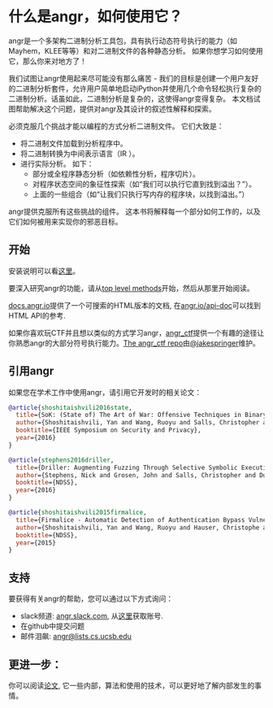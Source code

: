# 什么是angr，如何使用它？

angr是一个多架构二进制分析工具包，具有执行动态符号执行的能力（如Mayhem，KLEE等等）和对二进制文件的各种静态分析。 如果你想学习如何使用它，那么你来对地方了！

我们试图让angr使用起来尽可能没有那么痛苦 - 我们的目标是创建一个用户友好的二进制分析套件，允许用户简单地启动iPython并使用几个命令轻松执行复杂的二进制分析。话虽如此，二进制分析是复杂的，这使得angr变得复杂。 本文档试图帮助解决这个问题，提供对angr及其设计的叙述性解释和探索。

必须克服几个挑战才能以编程的方式分析二进制文件。 它们大致是：

* 将二进制文件加载到分析程序中。
* 将二进制转换为中间表示语言（IR ）。
* 进行实际分析。 如下：
  * 部分或全程序静态分析（如依赖性分析，程序切片）。
  * 对程序状态空间的象征性探索（如“我们可以执行它直到找到溢出？”）。
  * 上面的一些组合（如“让我们只执行写内存的程序块，以找到溢出。”）

angr提供克服所有这些挑战的组件。 这本书将解释每一个部分如何工作的，以及它们如何被用来实现你的邪恶目标。

## 开始

安装说明可以看[这里](./INSTALL.md)。

要深入研究angr的功能，请从[top level methods](./docs/toplevel.md)开始，然后从那里开始阅读。

[docs.angr.io](https://docs.angr.io/)提供了一个可搜索的HTML版本的文档, 在[angr.io/api-doc](https://angr.io/api-doc/)可以找到HTML API的参考.

如果你喜欢玩CTF并且想以类似的方式学习angr，[angr_ctf](https://github.com/jakespringer/angr_ctf)提供一个有趣的途径让你熟悉angr的大部分符号执行能力。[The angr_ctf repo](https://github.com/jakespringer/angr_ctf)由[@jakespringer](https://github.com/jakespringer)维护。


## 引用angr

如果您在学术工作中使用angr，请引用它开发时的相关论文：

```bibtex
@article{shoshitaishvili2016state,
  title={SoK: (State of) The Art of War: Offensive Techniques in Binary Analysis},
  author={Shoshitaishvili, Yan and Wang, Ruoyu and Salls, Christopher and Stephens, Nick and Polino, Mario and Dutcher, Audrey and Grosen, John and Feng, Siji and Hauser, Christophe and Kruegel, Christopher and Vigna, Giovanni},
  booktitle={IEEE Symposium on Security and Privacy},
  year={2016}
}

@article{stephens2016driller,
  title={Driller: Augmenting Fuzzing Through Selective Symbolic Execution},
  author={Stephens, Nick and Grosen, John and Salls, Christopher and Dutcher, Audrey and Wang, Ruoyu and Corbetta, Jacopo and Shoshitaishvili, Yan and Kruegel, Christopher and Vigna, Giovanni},
  booktitle={NDSS},
  year={2016}
}

@article{shoshitaishvili2015firmalice,
  title={Firmalice - Automatic Detection of Authentication Bypass Vulnerabilities in Binary Firmware},
  author={Shoshitaishvili, Yan and Wang, Ruoyu and Hauser, Christophe and Kruegel, Christopher and Vigna, Giovanni},
  booktitle={NDSS},
  year={2015}
}
```

## 支持

要获得有关angr的帮助，您可以通过以下方式询问：

* slack频道: [angr.slack.com](https://angr.slack.com), 从[这里](https://angr.io/invite/)获取账号.
* 在github中提交问题
* 邮件泪飙: angr@lists.cs.ucsb.edu

## 更进一步：

你可以阅读[论文](https://www.cs.ucsb.edu/~vigna/publications/2016_SP_angrSoK.pdf), 它一些内部，算法和使用的技术，可以更好地了解内部发生的事情。


